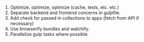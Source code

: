1. Optimize, optimize, optimize (cache, tests, etc. etc.)
2. Separate backend and frontend concerns in gulpfile.
3. Add check for passed in collections to apps (fetch from API if necessary)
4. Use browserify bundles and watchify.
5. Parallelize gulp tasks where possible.
